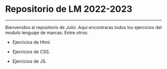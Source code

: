 # Repositorio de LM 2022-2023
-----------------------------
Bienvenidos al repositorio de *Julio*. Aqui encontraras todos los ejercicios del modulo lenguaje de marcas. Entre otros:

- Ejercicios de Html.

- Ejercicios de CSS.

- Ejercicios de JS.
